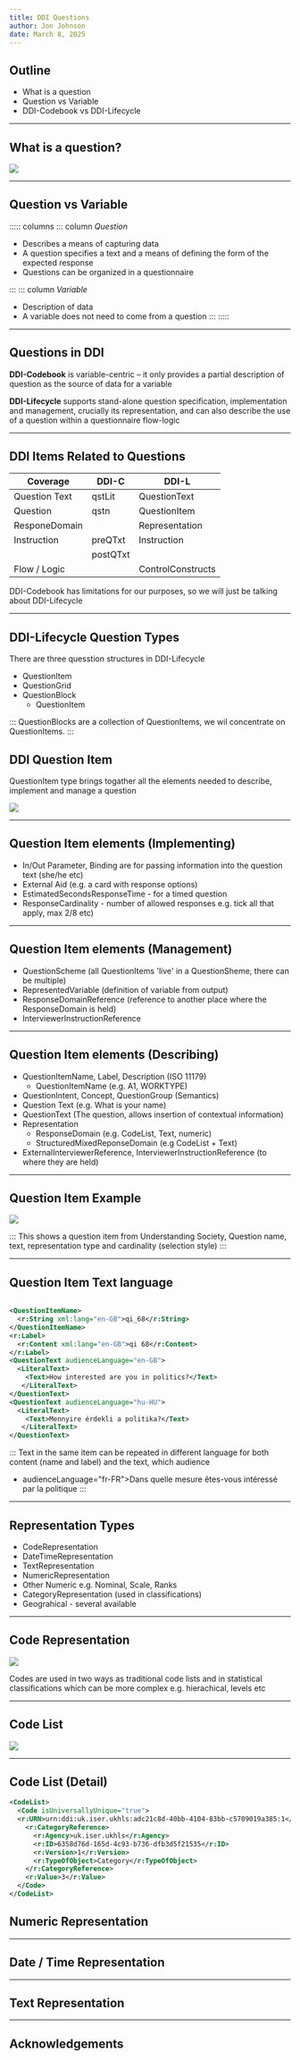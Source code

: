 ```yaml
---
title: DDI Questions
author: Jon Johnson
date: March 8, 2025
---
```


## Outline

- What is a question
- Question vs Variable
- DDI-Codebook vs DDI-Lifecycle

---

## What is a question?

![](img/what-is-a-question.png)


---

## Question vs Variable

::::: columns
::: column
*Question*

- Describes a means of capturing data
- A question specifies a text and a means of defining the form of the expected response
- Questions can be organized in a questionnaire

:::
::: column
*Variable*

- Description of data
- A variable does not need to come from a question
:::
:::::

---

## Questions in DDI

**DDI-Codebook** is variable-centric – it only provides a partial description of question as the source of data for a variable

**DDI-Lifecycle** supports stand-alone question specification, implementation and management, crucially its representation, and can also describe the use of a question within a questionnaire flow-logic

---

## DDI Items Related to Questions

| Coverage       | DDI-C    | DDI-L             |
|----------------|----------|-------------------|
| Question Text  | qstLit   | QuestionText      |
| Question       | qstn     | QuestionItem      |
| ResponeDomain  |          | Representation    |
| Instruction    | preQTxt  | Instruction       |
|                | postQTxt |                   |
| Flow / Logic   |          | ControlConstructs |


DDI-Codebook has limitations for our purposes, so we will just be talking about DDI-Lifecycle

---

## DDI-Lifecycle Question Types

There are three quesstion structures in DDI-Lifecycle

- QuestionItem
- QuestionGrid
- QuestionBlock
  - QuestionItem

 :::
 QuestionBlocks are a collection of QuestionItems, we wil concentrate on QuestionItems.
 :::

## DDI Question Item

QuestionItem type brings togather all the elements needed to describe, implement and manage a question

![](img/question-item-relationships.png)

---

## Question Item elements (Implementing)

- In/Out Parameter, Binding are for passing information into the question text (she/he etc)
- External Aid (e.g. a card with response options)
- EstimatedSecondsResponseTime - for a timed question
- ResponseCardinality - number of allowed responses e.g. tick all that apply, max 2/8 etc)


---

## Question Item elements (Management)

- QuestionScheme (all QuestionItems 'live' in a QuestionSheme, there can be multiple)
- RepresentedVariable (definition of variable from output)
- ResponseDomainReference (reference to another place where the ResponseDomain is held)
- InterviewerInstructionReference

---

## Question Item elements (Describing)

- QuestionItemName, Label, Description (ISO 11179)
  - QuestionItemName (e.g. A1, WORKTYPE)
- QuestionIntent, Concept, QuestionGroup (Semantics)
- Question Text (e.g. What is your name)
- QuestionText (The question, allows insertion of contextual information)
- Representation
  - ResponseDomain (e.g. CodeList, Text, numeric)
  - StructuredMixedReponseDomain (e.g CodeList + Text)
- ExternalInterviewerReference, InterviewerInstructionReference  (to where they are held)

---

## Question Item Example

![](img/question-item-example.png)

:::
This shows a question item from Understanding Society, Question name, text, representation type and cardinality (selection style)
:::

---

## Question Item Text language

```xml

<QuestionItemName>
  <r:String xml:lang="en-GB">qi_68</r:String>
</QuestionItemName>
<r:Label>
  <r:Content xml:lang="en-GB">qi 68</r:Content>
</r:Label>
<QuestionText audienceLanguage="en-GB">
  <LiteralText>
    <Text>How interested are you in politics?</Text>
   </LiteralText>
</QuestionText>
<QuestionText audienceLanguage="hu-HU">
  <LiteralText>
    <Text>Mennyire érdekli a politika?</Text>
   </LiteralText>
</QuestionText>

```
:::
Text in the same item can be repeated in different language for both content (name and label) and the text, which audience
- audienceLanguage="fr-FR">Dans quelle mesure êtes-vous intéressé par la politique
:::

---


## Representation Types

- CodeRepresentation
- DateTimeRepresentation
- TextRepresentation
- NumericRepresentation
- Other Numeric e.g. Nominal, Scale, Ranks
- CategoryRepresentation (used in classifications)
- Geograhical - several available

---

## Code Representation

![](img/code-representation.png)

Codes are used in two ways as traditional code lists and in statistical classifications which can be more complex e.g. hierachical, levels etc

---

## Code List 

![](img/code-list.png)

---


## Code List (Detail)

```xml
<CodeList>
  <Code isUniversallyUnique="true">
  <r:URN>urn:ddi:uk.iser.ukhls:adc21c8d-40bb-4104-83bb-c5709019a385:1</r:URN>
    <r:CategoryReference>
      <r:Agency>uk.iser.ukhls</r:Agency>
      <r:ID>6358d76d-165d-4c93-b736-dfb3d5f21535</r:ID>
      <r:Version>1</r:Version>
      <r:TypeOfObject>Category</r:TypeOfObject>
    </r:CategoryReference>
    <r:Value>3</r:Value>
  </Code>
</CodeList>

```

## Numeric Representation

---

## Date / Time Representation

---

## Text Representation

---

## Acknowledgements







